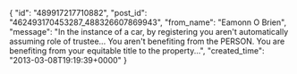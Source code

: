  {
   "id": "489917217710882",
   "post_id": "462493170453287_488326607869943",
   "from_name": "Eamonn O Brien",
   "message": "In the instance of a car, by registering you aren't automatically assuming role of trustee... You aren't benefiting from the PERSON. You are benefiting from your equitable title to the property...",
   "created_time": "2013-03-08T19:19:39+0000"
 }
